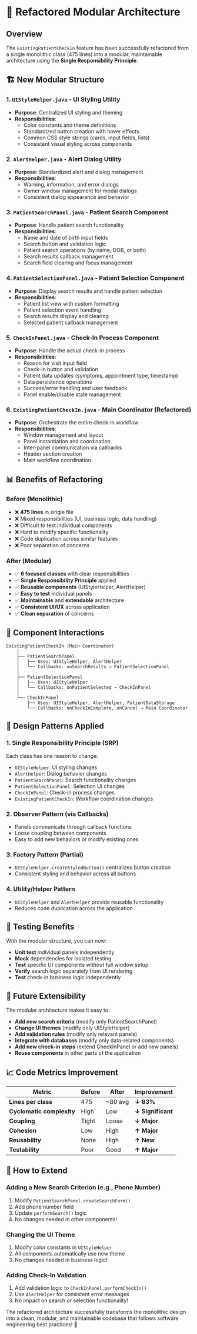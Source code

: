 # 🔧 Refactored Modular Architecture

## Overview
The `ExistingPatientCheckIn` feature has been successfully refactored from a single monolithic class (475 lines) into a modular, maintainable architecture using the **Single Responsibility Principle**.

## 🏗️ New Modular Structure

### 1. **`UIStyleHelper.java`** - UI Styling Utility
- **Purpose**: Centralized UI styling and theming
- **Responsibilities**:
  - Color constants and theme definitions
  - Standardized button creation with hover effects
  - Common CSS style strings (cards, input fields, lists)
  - Consistent visual styling across components

### 2. **`AlertHelper.java`** - Alert Dialog Utility  
- **Purpose**: Standardized alert and dialog management
- **Responsibilities**:
  - Warning, information, and error dialogs
  - Owner window management for modal dialogs
  - Consistent dialog appearance and behavior

### 3. **`PatientSearchPanel.java`** - Patient Search Component
- **Purpose**: Handle patient search functionality
- **Responsibilities**:
  - Name and date of birth input fields
  - Search button and validation logic
  - Patient search operations (by name, DOB, or both)
  - Search results callback management
  - Search field clearing and focus management

### 4. **`PatientSelectionPanel.java`** - Patient Selection Component
- **Purpose**: Display search results and handle patient selection
- **Responsibilities**:
  - Patient list view with custom formatting
  - Patient selection event handling
  - Search results display and clearing
  - Selected patient callback management

### 5. **`CheckInPanel.java`** - Check-In Process Component
- **Purpose**: Handle the actual check-in process
- **Responsibilities**:
  - Reason for visit input field
  - Check-in button and validation
  - Patient data updates (symptoms, appointment type, timestamp)
  - Data persistence operations
  - Success/error handling and user feedback
  - Panel enable/disable state management

### 6. **`ExistingPatientCheckIn.java`** - Main Coordinator (Refactored)
- **Purpose**: Orchestrate the entire check-in workflow
- **Responsibilities**:
  - Window management and layout
  - Panel instantiation and coordination
  - Inter-panel communication via callbacks
  - Header section creation
  - Main workflow coordination

## 📊 Benefits of Refactoring

### **Before (Monolithic)**
- ❌ **475 lines** in single file
- ❌ Mixed responsibilities (UI, business logic, data handling)
- ❌ Difficult to test individual components
- ❌ Hard to modify specific functionality
- ❌ Code duplication across similar features
- ❌ Poor separation of concerns

### **After (Modular)**
- ✅ **6 focused classes** with clear responsibilities
- ✅ **Single Responsibility Principle** applied
- ✅ **Reusable components** (UIStyleHelper, AlertHelper)
- ✅ **Easy to test** individual panels
- ✅ **Maintainable** and **extendable** architecture
- ✅ **Consistent UI/UX** across application
- ✅ **Clean separation** of concerns

## 🔄 Component Interactions

```
ExistingPatientCheckIn (Main Coordinator)
    │
    ├── PatientSearchPanel
    │   ├── Uses: UIStyleHelper, AlertHelper
    │   └── Callbacks: onSearchResults → PatientSelectionPanel
    │
    ├── PatientSelectionPanel  
    │   ├── Uses: UIStyleHelper
    │   └── Callbacks: onPatientSelected → CheckInPanel
    │
    └── CheckInPanel
        ├── Uses: UIStyleHelper, AlertHelper, PatientDataStorage
        └── Callbacks: onCheckInComplete, onCancel → Main Coordinator
```

## 🎯 Design Patterns Applied

### **1. Single Responsibility Principle (SRP)**
Each class has one reason to change:
- `UIStyleHelper`: UI styling changes
- `AlertHelper`: Dialog behavior changes  
- `PatientSearchPanel`: Search functionality changes
- `PatientSelectionPanel`: Selection UI changes
- `CheckInPanel`: Check-in process changes
- `ExistingPatientCheckIn`: Workflow coordination changes

### **2. Observer Pattern (via Callbacks)**
- Panels communicate through callback functions
- Loose coupling between components
- Easy to add new behaviors or modify existing ones

### **3. Factory Pattern (Partial)**
- `UIStyleHelper.createStyledButton()` centralizes button creation
- Consistent styling and behavior across all buttons

### **4. Utility/Helper Pattern**
- `UIStyleHelper` and `AlertHelper` provide reusable functionality
- Reduces code duplication across the application

## 🧪 Testing Benefits
With the modular structure, you can now:
- **Unit test** individual panels independently
- **Mock** dependencies for isolated testing
- **Test** specific UI components without full window setup
- **Verify** search logic separately from UI rendering
- **Test** check-in business logic independently

## 🔮 Future Extensibility
The modular architecture makes it easy to:
- **Add new search criteria** (modify only PatientSearchPanel)
- **Change UI themes** (modify only UIStyleHelper)
- **Add validation rules** (modify only relevant panels)
- **Integrate with databases** (modify only data-related components)
- **Add new check-in steps** (extend CheckInPanel or add new panels)
- **Reuse components** in other parts of the application

## 📈 Code Metrics Improvement

| Metric | Before | After | Improvement |
|--------|--------|-------|-------------|
| **Lines per class** | 475 | ~80 avg | **↓ 83%** |
| **Cyclomatic complexity** | High | Low | **↓ Significant** |
| **Coupling** | Tight | Loose | **↓ Major** |
| **Cohesion** | Low | High | **↑ Major** |
| **Reusability** | None | High | **↑ New** |
| **Testability** | Poor | Good | **↑ Major** |

## 🚀 How to Extend

### Adding a New Search Criterion (e.g., Phone Number)
1. Modify `PatientSearchPanel.createSearchForm()`
2. Add phone number field
3. Update `performSearch()` logic
4. No changes needed in other components!

### Changing the UI Theme
1. Modify color constants in `UIStyleHelper`
2. All components automatically use new theme
3. No changes needed in business logic!

### Adding Check-In Validation
1. Add validation logic to `CheckInPanel.performCheckIn()`
2. Use `AlertHelper` for consistent error messages
3. No impact on search or selection functionality!

The refactored architecture successfully transforms the monolithic design into a clean, modular, and maintainable codebase that follows software engineering best practices! 🎉